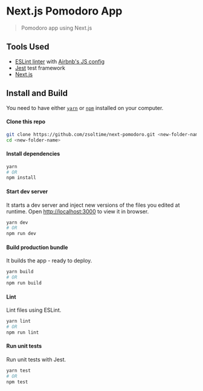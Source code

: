 # Next.js Pomodoro App

> Pomodoro app using Next.js

## Tools Used

- [ESLint linter](http://eslint.org/) with [Airbnb's JS config](https://github.com/airbnb/javascript)
- [Jest](https://jestjs.io/) test framework
- [Next.js](https://nextjs.org/)

## Install and Build

You need to have either [`yarn`](https://yarnpkg.com/lang/en/docs/install/) or [`npm`](https://www.npmjs.com/) installed on your computer.

#### Clone this repo

```bash
git clone https://github.com/zsoltime/next-pomodoro.git <new-folder-name>
cd <new-folder-name>
```

#### Install dependencies

```bash
yarn
# OR
npm install
```

#### Start dev server

It starts a dev server and inject new versions of the files you edited at runtime. Open [http://localhost:3000](http://localhost:3000) to view it in browser.

```bash
yarn dev
# OR
npm run dev
```

#### Build production bundle

It builds the app - ready to deploy.

```bash
yarn build
# OR
npm run build
```

#### Lint

Lint files using ESLint.

```bash
yarn lint
# OR
npm run lint
```

#### Run unit tests

Run unit tests with Jest.

```bash
yarn test
# OR
npm test
```
